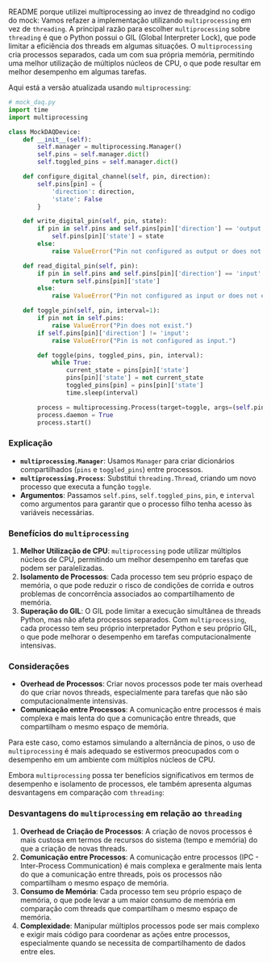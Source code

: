 README
porque utilizei multiprocessing ao invez de threadgind no codigo do mock:
Vamos refazer a implementação utilizando `multiprocessing` em vez de `threading`. A principal razão para escolher `multiprocessing` sobre `threading` é que o Python possui o GIL (Global Interpreter Lock), que pode limitar a eficiência dos threads em algumas situações. O `multiprocessing` cria processos separados, cada um com sua própria memória, permitindo uma melhor utilização de múltiplos núcleos de CPU, o que pode resultar em melhor desempenho em algumas tarefas.

Aqui está a versão atualizada usando `multiprocessing`:

```python
# mock_daq.py
import time
import multiprocessing

class MockDAQDevice:
    def __init__(self):
        self.manager = multiprocessing.Manager()
        self.pins = self.manager.dict()
        self.toggled_pins = self.manager.dict()

    def configure_digital_channel(self, pin, direction):
        self.pins[pin] = {
            'direction': direction,
            'state': False
        }

    def write_digital_pin(self, pin, state):
        if pin in self.pins and self.pins[pin]['direction'] == 'output':
            self.pins[pin]['state'] = state
        else:
            raise ValueError("Pin not configured as output or does not exist.")

    def read_digital_pin(self, pin):
        if pin in self.pins and self.pins[pin]['direction'] == 'input':
            return self.pins[pin]['state']
        else:
            raise ValueError("Pin not configured as input or does not exist.")

    def toggle_pin(self, pin, interval=1):
        if pin not in self.pins:
            raise ValueError("Pin does not exist.")
        if self.pins[pin]['direction'] != 'input':
            raise ValueError("Pin is not configured as input.")

        def toggle(pins, toggled_pins, pin, interval):
            while True:
                current_state = pins[pin]['state']
                pins[pin]['state'] = not current_state
                toggled_pins[pin] = pins[pin]['state']
                time.sleep(interval)

        process = multiprocessing.Process(target=toggle, args=(self.pins, self.toggled_pins, pin, interval))
        process.daemon = True
        process.start()
```

### Explicação

- **`multiprocessing.Manager`**: Usamos `Manager` para criar dicionários compartilhados (`pins` e `toggled_pins`) entre processos.
- **`multiprocessing.Process`**: Substitui `threading.Thread`, criando um novo processo que executa a função `toggle`.
- **Argumentos**: Passamos `self.pins`, `self.toggled_pins`, `pin`, e `interval` como argumentos para garantir que o processo filho tenha acesso às variáveis necessárias.

### Benefícios do `multiprocessing`

1. **Melhor Utilização de CPU**: `multiprocessing` pode utilizar múltiplos núcleos de CPU, permitindo um melhor desempenho em tarefas que podem ser paralelizadas.
2. **Isolamento de Processos**: Cada processo tem seu próprio espaço de memória, o que pode reduzir o risco de condições de corrida e outros problemas de concorrência associados ao compartilhamento de memória.
3. **Superação do GIL**: O GIL pode limitar a execução simultânea de threads Python, mas não afeta processos separados. Com `multiprocessing`, cada processo tem seu próprio interpretador Python e seu próprio GIL, o que pode melhorar o desempenho em tarefas computacionalmente intensivas.

### Considerações

- **Overhead de Processos**: Criar novos processos pode ter mais overhead do que criar novos threads, especialmente para tarefas que não são computacionalmente intensivas.
- **Comunicação entre Processos**: A comunicação entre processos é mais complexa e mais lenta do que a comunicação entre threads, que compartilham o mesmo espaço de memória.

Para este caso, como estamos simulando a alternância de pinos, o uso de `multiprocessing` é mais adequado se estivermos preocupados com o desempenho em um ambiente com múltiplos núcleos de CPU.

Embora `multiprocessing` possa ter benefícios significativos em termos de desempenho e isolamento de processos, ele também apresenta algumas desvantagens em comparação com `threading`:

### Desvantagens do `multiprocessing` em relação ao `threading`

1. **Overhead de Criação de Processos**: A criação de novos processos é mais custosa em termos de recursos do sistema (tempo e memória) do que a criação de novas threads.
2. **Comunicação entre Processos**: A comunicação entre processos (IPC - Inter-Process Communication) é mais complexa e geralmente mais lenta do que a comunicação entre threads, pois os processos não compartilham o mesmo espaço de memória.
3. **Consumo de Memória**: Cada processo tem seu próprio espaço de memória, o que pode levar a um maior consumo de memória em comparação com threads que compartilham o mesmo espaço de memória.
4. **Complexidade**: Manipular múltiplos processos pode ser mais complexo e exigir mais código para coordenar as ações entre processos, especialmente quando se necessita de compartilhamento de dados entre eles.
